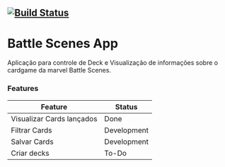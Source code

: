 [![Build Status](https://travis-ci.org/edu-ricardo/battle-scenes.svg?branch=master)](https://travis-ci.org/edu-ricardo/battle-scenes)
---
# Battle Scenes App

Aplicação para controle de Deck e Visualização de informações sobre o cardgame da marvel Battle Scenes.

### Features
| Feature  | Status |
|---|---|
| Visualizar Cards lançados  | Done  |
| Filtrar Cards  | Development  |
| Salvar Cards   | Development  |
| Criar decks    | To-Do |
